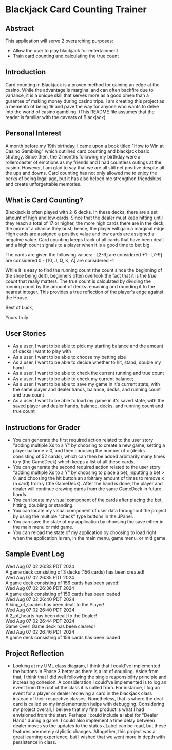 # Blackjack Card Counting Trainer

## Abstract

This application will serve 2 overarching purposes: 
- Allow the user to play blackjack for entertainment 
- Train card counting and calculating the true count

## Introduction

Card counting in Blackjack is a proven method for gaining an edge at the casino. While the advantage is marginal and can often backfire due to variance, it is a unique skill that serves more as a good omen than a gurantee of making money during casino trips. I am creating this project as a memento of being 19 and pave the way for anyone who wants to delve into the world of casino gambling. (This README file assumes that the reader is familiar with the caveats of Blackjack)

## Personal Interest

A month before my 19th birthday, I came upon a book titled "How to Win at Casino Gambling" which outlined card counting and blackjack basic strategy. Since then, the 2 months following my birthday were a rollercoaster of emotions as my friends and I had countless outings at the casino. However, I am glad to say that we are all still net positive despite all the ups and downs. Card counting has not only allowed me to enjoy the perks of being legal age, but it has also helped me strengthen friendships and create unforgettable memories.

## What is Card Counting?
Blackjack is often played with 2-6 decks. In these decks, there are a set amount of high and low cards. Since that the dealer must keep hitting until they reach a total of 17 or higher, the more high cards there are in the deck, the more of a chance they bust; hence, the player will gain a marginal edge. High cards are assigned a positive value and low cards are assigned a negative value. Card counting keeps track of all cards that have been dealt and a high count signals to a player when it is a good time to bet big.

The cards are given the following values: - [2-6] are considered +1 - [7-9] are considered 0 - [10, J, Q, K, A] are considered -1

While it is easy to find the running count (the count since the beginning of the shoe being delt), beginners often overlook the fact that it is the _true count_ that really matters. The true count is calculated by dividing the running count by the amount of decks remaining and rounding it to the nearest integer. This provides a true reflection of the player's edge against the House.

Best of Luck,

Yours truly

## User Stories

- As a user, I want to be able to pick my starting balance and the amount of decks I want to play with
- As a user, I want to be able to choose my betting size
- As a user, I want to be able to decide whether to hit, stand, double my hand
- As a user, I want to be able to check the current running and true count
- As a user, I want to be able to check my current balance;
- As a user, I want to be able to save my game in it's current state, with the same player and dealer hands, balance, decks, and running count and true count
- As a user, I want to be able to load my game in it's saved state, with the saved player and dealer hands, balance, decks, and running count and true count

## Instructions for Grader

- You can generate the first required action related to the user story "adding multiple Xs to a Y" by choosing to create a new game, setting a player balance > 0, and then choosing the number of x (decks consisting of 52 cards), which can then be added arbitrarily many times to y (the GameDeck) which keeps a list of all these cards.
- You can generate the second required action related to the user story "adding multiple Xs to a Y" by choosing to place a bet, inputting a bet > 0, and choosing the hit button an arbitrary amount of times to remove x (a card) from y (the GameDeck). After the hand is done, the player and dealer will continue drawing cards from the same GameDeck in future hands.
- You can locate my visual component of the cards after placing the bet, hitting, doubling or standing.
- You can locate my visual component of user data throughout the project by using the multiple "check" type buttons in the JPanel.
- You can save the state of my application by choosing the save either in the main menu or mid game.
- You can reload the state of my application by choosing to load right when the application is ran, in the main menu, game menu, or mid game.

## Sample Event Log

Wed Aug 07 02:26:33 PDT 2024 \
A game deck consisting of 3 decks (156 cards) has been created! \
Wed Aug 07 02:26:35 PDT 2024 \
A game deck consisting of 156 cards has been saved! \
Wed Aug 07 02:26:36 PDT 2024 \
A game deck consisting of 156 cards has been loaded \
Wed Aug 07 02:26:40 PDT 2024 \
A king_of_spades has been dealt to the Player! \
Wed Aug 07 02:26:40 PDT 2024 \
A 2_of_hearts has been dealt to the Dealer! \
Wed Aug 07 02:26:44 PDT 2024 \
Game Over! Game deck has been cleared! \
Wed Aug 07 02:26:46 PDT 2024 \
A game deck consisting of 156 cards has been loaded

## Project Reflection

- Looking at my UML class diagram, I think that I could've implemented the buttons in Phase 3 better as there is a lot of coupling. Aside from that, I think that I did well following the single responsibility principle and increasing cohesion. A consideration I could've implemented is to log an event from the root of the class it is called from. For instance, I log an event for a player or dealer recieving a card in the blackjack class instead of their respective classes. Nonetheless, that is where the deal card is called so my implementation helps with debugging. Considering my project overall, I believe that my final product is what I had envisioned from the start. Perhaps I could include a label for "Dealer Hand" during a game. I could also implement a time delay between dealer moves so the updates to the status JLabel can be read, but these features are merely stylistic changes. Altogether, this project was a great learning experience, but I wished that we went more in depth with persistence in class.
